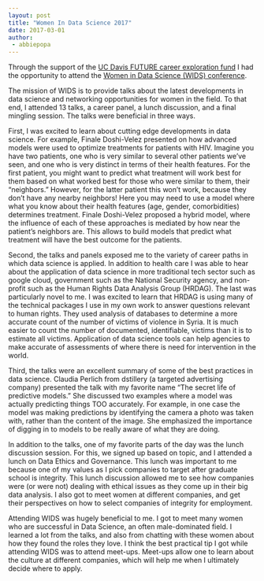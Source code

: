 ```yaml
---
layout: post
title: "Women In Data Science 2017"
date: 2017-03-01
author:
 - abbiepopa
---
```


Through the support of the [UC Davis FUTURE career exploration fund](http://future.ucdavis.edu/content/future-career-exploration-fund) I had the opportunity to attend the [Women in Data Science (WIDS) conference](http://www.widsconference.org/). 

The mission of WIDS is to provide talks about the latest developments in data science and networking opportunities for women in the field. To that end, I attended 13 talks, a career panel, a lunch discussion, and a final mingling session. The talks were beneficial in three ways. 

First, I was excited to learn about cutting edge developments in data science. For example, Finale Doshi-Velez presented on how advanced models were used to optimize treatments for patients with HIV. Imagine you have two patients, one who is very similar to several other patients we’ve seen, and one who is very distinct in terms of their health features. For the first patient, you might want to predict what treatment will work best for them based on what worked best for those who were similar to them, their “neighbors.” However, for the latter patient this won’t work, because they don’t have any nearby neighbors! Here you may need to use a model where what you know about their health features (age, gender, comorbidities) determines treatment. Finale Doshi-Velez proposed a hybrid model, where the influence of each of these approaches is mediated by how near the patient’s neighbors are. This allows to build models that predict what treatment will have the best outcome for the patients.

Second, the talks and panels exposed me to the variety of career paths in which data science is applied. In addition to health care I was able to hear about the application of data science in more traditional tech sector such as google cloud, government such as the National Security agency, and non-profit such as the Human Rights Data Analysis Group (HRDAG). The last was particularly novel to me. I was excited to learn that HRDAG is using many of the technical packages I use in my own work to answer questions relevant to human rights. They used analysis of databases to determine a more accurate count of the number of victims of violence in Syria. It is much easier to count the number of documented, identifiable, victims than it is to estimate all victims. Application of data science tools can help agencies to make accurate of assessments of where there is need for intervention in the world.

Third, the talks were an excellent summary of some of the best practices in data science. Claudia Perlich from dstillery (a targeted advertising company) presented the talk with my favorite name “The secret life of predictive models.” She discussed two examples where a model was actually predicting things TOO accurately. For example, in one case the model was making predictions by identifying the camera a photo was taken with, rather than the content of the image. She emphasized the importance of digging in to models to be really aware of what they are doing.

In addition to the talks, one of my favorite parts of the day was the lunch discussion session. For this, we signed up based on topic, and I attended a lunch on Data Ethics and Governance. This lunch was important to me because one of my values as I pick companies to target after graduate school is integrity. This lunch discussion allowed me to see how companies were (or were not) dealing with ethical issues as they come up in their big data analysis. I also got to meet women at different companies, and get their perspectives on how to select companies of integrity for employment.

Attending WIDS was hugely beneficial to me. I got to meet many women who are successful in Data Science, an often male-dominated field. I learned a lot from the talks, and also from chatting with these women about how they found the roles they love. I think the best practical tip I got while attending WIDS was to attend meet-ups. Meet-ups allow one to learn about the culture at different companies, which will help me when I ultimately decide where to apply.
